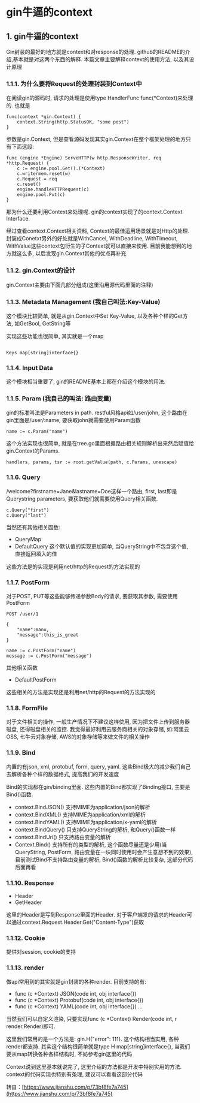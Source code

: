 # gin牛逼的context

## 1. gin牛逼的context <a id="gin&#x725B;&#x903C;&#x7684;context"></a>

Gin封装的最好的地方就是context和对response的处理. github的README的介绍,基本就是对这两个东西的解释. 本篇文章主要解释context的使用方法, 以及其设计原理

### 1.1.1. 为什么要将Request的处理封装到Context中 <a id="&#x4E3A;&#x4EC0;&#x4E48;&#x8981;&#x5C06;request&#x7684;&#x5904;&#x7406;&#x5C01;&#x88C5;&#x5230;context&#x4E2D;"></a>

在阅读gin的源码时, 请求的处理是使用type HandlerFunc func\(\*Context\)来处理的. 也就是

```text
func(context *gin.Context) {
    context.String(http.StatusOK, "some post")
}
```

参数是gin.Context, 但是查看源码发现其实gin.Context在整个框架处理的地方只有下面这段:

```text
func (engine *Engine) ServeHTTP(w http.ResponseWriter, req *http.Request) {
    c := engine.pool.Get().(*Context)
    c.writermem.reset(w)
    c.Request = req
    c.reset()
    engine.handleHTTPRequest(c)
    engine.pool.Put(c)
}
```

那为什么还要利用Context来处理呢. gin的context实现了的context.Context Interface.

经过查看context.Context相关资料, Context的最佳运用场景就是对Http的处理. 封装成Conetxt另外的好处就是WithCancel, WithDeadline, WithTimeout, WithValue这些context包衍生的子Context就可以直接来使用. 目前我能想到的地方就这么多, 以后发现gin.Context其他的优点再补充.

### 1.1.2. gin.Context的设计 <a id="gincontext&#x7684;&#x8BBE;&#x8BA1;"></a>

gin.Context主要由下面几部分组成\(这里沿用源代码里面的注释\)

### 1.1.3. Metadata Management \(我自己叫法:Key-Value\) <a id="metadata-management-&#x6211;&#x81EA;&#x5DF1;&#x53EB;&#x6CD5;key-value"></a>

这个模块比较简单, 就是从gin.Context中Set Key-Value, 以及各种个样的Get方法, 如GetBool, GetString等

实现这些功能也很简单, 其实就是一个map

```text

Keys map[string]interface{}
```

### 1.1.4. Input Data <a id="input-data"></a>

这个模块相当重要了, gin的README基本上都在介绍这个模块的用法.

### 1.1.5. Param \(我自己的叫法: 路由变量\) <a id="param-&#x6211;&#x81EA;&#x5DF1;&#x7684;&#x53EB;&#x6CD5;-&#x8DEF;&#x7531;&#x53D8;&#x91CF;"></a>

gin的标准叫法是Parameters in path. restful风格api如/user/john, 这个路由在gin里面是/user/:name, 要获取john就需要使用Param函数

```text
name := c.Param("name")
```

这个方法实现也很简单, 就是在tree.go里面根据路由相关规则解析出来然后赋值给gin.Context的Params.

```text
handlers, params, tsr := root.getValue(path, c.Params, unescape)
```

### 1.1.6. Query <a id="query"></a>

/welcome?firstname=Jane&lastname=Doe这样一个路由, first, last即是Querystring parameters, 要获取他们就需要使用Query相关函数.

```text
c.Query("first") 
c.Query("last") 
```

当然还有其他相关函数:

* QueryMap
* DefaultQuery 这个默认值的实现更加简单, 当QueryString中不包含这个值, 直接返回填入的值

这些方法是的实现是利用net/http的Request的方法实现的

### 1.1.7. PostForm <a id="postform"></a>

对于POST, PUT等这些能够传递参数Body的请求, 要获取其参数, 需要使用PostForm

```text
POST /user/1

{
    "name":manu,
    "message":this_is_great
}
```

```text
name := c.PostForm("name")
message := c.PostForm("message")
```

其他相关函数

* DefaultPostForm

这些相关的方法是实现还是利用net/http的Request的方法实现的

### 1.1.8. FormFile <a id="formfile"></a>

对于文件相关的操作, 一般生产情况下不建议这样使用, 因为把文件上传到服务器磁盘, 还得磁盘相关的监控. 我觉得最好利用云服务商相关的对象存储, 如:阿里云OSS, 七牛云对象存储, AWS的对象存储等来做文件的相关操作

### 1.1.9. Bind <a id="bind"></a>

内置的有json, xml, protobuf, form, query, yaml. 这些Bind极大的减少我们自己去解析各种个样的数据格式, 提高我们的开发速度

Bind的实现都在gin/binding里面. 这些内置的Bind都实现了Binding接口, 主要是Bind\(\)函数.

* context.BindJSON\(\) 支持MIME为application/json的解析
* context.BindXML\(\) 支持MIME为application/xml的解析
* context.BindYAML\(\) 支持MIME为application/x-yaml的解析
* context.BindQuery\(\) 只支持QueryString的解析, 和Query\(\)函数一样
* context.BindUri\(\) 只支持路由变量的解析
* Context.Bind\(\) 支持所有的类型的解析, 这个函数尽量还是少用\(当QueryString, PostForm, 路由变量在一块同时使用时会产生意想不到的效果\), 目前测试Bind不支持路由变量的解析, Bind\(\)函数的解析比较复杂, 这部分代码后面再看

### 1.1.10. Response <a id="response"></a>

* Header
* GetHeader

这里的Header是写到Response里面的Header. 对于客户端发的请求的Header可以通过context.Request.Header.Get\("Content-Type"\)获取

### 1.1.12. Cookie <a id="cookie"></a>

提供对session, cookie的支持

### 1.1.13. render <a id="render"></a>

做api常用到的其实就是gin封装的各种render. 目前支持的有:

* func \(c \*Context\) JSON\(code int, obj interface{}\)
* func \(c \*Context\) Protobuf\(code int, obj interface{}\)
* func \(c \*Context\) YAML\(code int, obj interface{}\) ...

当然我们可以自定义渲染, 只要实现func \(c \*Context\) Render\(code int, r render.Render\)即可.

这里我们常用的是一个方法是: gin.H{"error": 111}. 这个结构相当实用, 各种render都支持. 其实这个结构很简单就是type H map\[string\]interface{}, 当我们要从map转换各种各样结构时, 不妨参考gin这里的代码

Context说到这里基本就说完了, 这里介绍的方法都是开发中特别实用的方法. context的代码实现也特别有条理, 建议可以看看这部分代码

转自：[https://www.jianshu.com/p/73bf8fe7a745](https://www.jianshu.com/p/73bf8fe7a745)

